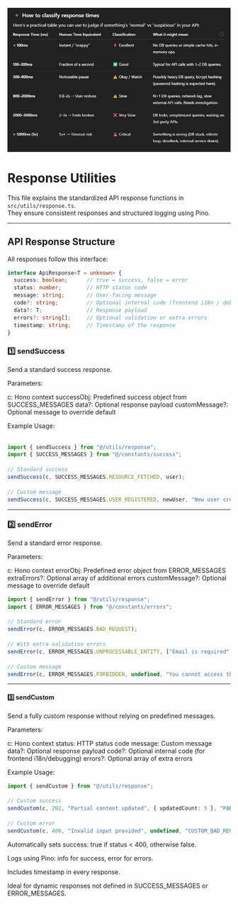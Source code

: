 ![alt text](image.png)


# Response Utilities

This file explains the standardized API response functions in `src/utils/response.ts`.  
They ensure consistent responses and structured logging using Pino.

---

## API Response Structure

All responses follow this interface:

```ts
interface ApiResponse<T = unknown> {
  success: boolean;      // true = success, false = error
  status: number;        // HTTP status code
  message: string;       // User-facing message
  code?: string;         // Optional internal code (frontend i18n / debugging)
  data?: T;              // Response payload
  errors?: string[];     // Optional validation or extra errors
  timestamp: string;     // Timestamp of the response
}

```

### 1️⃣ sendSuccess

Send a standard success response.

Parameters:

c: Hono context
successObj: Predefined success object from SUCCESS_MESSAGES
data?: Optional response payload
customMessage?: Optional message to override default

Example Usage:

```ts

import { sendSuccess } from "@/utils/response";
import { SUCCESS_MESSAGES } from "@/constants/success";

// Standard success
sendSuccess(c, SUCCESS_MESSAGES.RESOURCE_FETCHED, user);

// Custom message
sendSuccess(c, SUCCESS_MESSAGES.USER_REGISTERED, newUser, "New user created successfully!");
```
---

### 2️⃣ sendError

Send a standard error response.

Parameters:

c: Hono context
errorObj: Predefined error object from ERROR_MESSAGES
extraErrors?: Optional array of additional errors
customMessage?: Optional message to override default

````ts
import { sendError } from "@/utils/response";
import { ERROR_MESSAGES } from "@/constants/errors";

// Standard error
sendError(c, ERROR_MESSAGES.BAD_REQUEST);

// With extra validation errors
sendError(c, ERROR_MESSAGES.UNPROCESSABLE_ENTITY, ["Email is required", "Password too short"]);

// Custom message
sendError(c, ERROR_MESSAGES.FORBIDDEN, undefined, "You cannot access this resource.");

````
---

#### 3️⃣ sendCustom

Send a fully custom response without relying on predefined messages.

Parameters:

c: Hono context
status: HTTP status code
message: Custom message
data?: Optional response payload
code?: Optional internal code (for frontend i18n/debugging)
errors?: Optional array of extra errors

Example Usage:

````ts
import { sendCustom } from "@/utils/response";

// Custom success
sendCustom(c, 202, "Partial content updated", { updatedCount: 5 }, "PARTIAL_UPDATE");

// Custom error
sendCustom(c, 400, "Invalid input provided", undefined, "CUSTOM_BAD_REQUEST", ["Field 'email' is missing"]);

````

Automatically sets success: true if status < 400, otherwise false.

Logs using Pino: info for success, error for errors.

Includes timestamp in every response.

Ideal for dynamic responses not defined in SUCCESS_MESSAGES or ERROR_MESSAGES.
